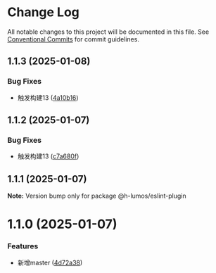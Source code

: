 # Change Log

All notable changes to this project will be documented in this file.
See [Conventional Commits](https://conventionalcommits.org) for commit guidelines.

## 1.1.3 (2025-01-08)


### Bug Fixes

*  触发构建13 ([4a10b16](https://github.com/encode-studio-fe/fe-spec/commit/4a10b163c4d0bf1a756daa8991b92a803507da03))





## 1.1.2 (2025-01-07)


### Bug Fixes

*  触发构建13 ([c7a680f](https://github.com/encode-studio-fe/fe-spec/commit/c7a680f576d27eb6b2eb704a4185edf0122c7cc7))





## 1.1.1 (2025-01-07)

**Note:** Version bump only for package @h-lumos/eslint-plugin





# 1.1.0 (2025-01-07)


### Features

* 新增master ([4d72a38](https://github.com/encode-studio-fe/fe-spec/commit/4d72a3861e4e7bd7a76ed375d4e0b6944833ae65))
